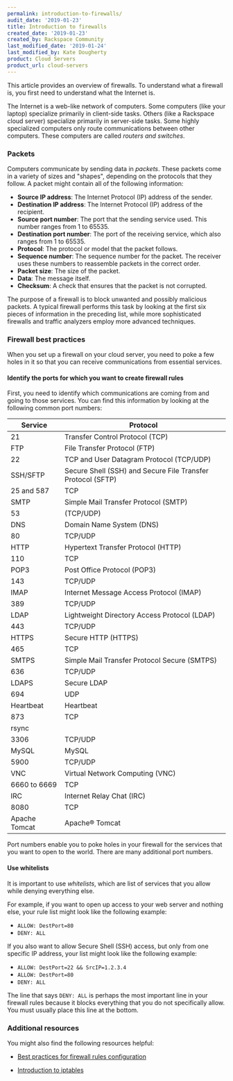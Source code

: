 ```yaml
---
permalink: introduction-to-firewalls/
audit_date: '2019-01-23'
title: Introduction to firewalls
created_date: '2019-01-23'
created_by: Rackspace Community
last_modified_date: '2019-01-24'
last_modified_by: Kate Dougherty
product: Cloud Servers
product_url: cloud-servers
---
```


This article provides an overview of firewalls. To understand what a firewall
is, you first need to understand what the Internet is.

The Internet is a web-like network of computers. Some computers (like your
laptop) specialize primarily in client-side tasks. Others (like a Rackspace
cloud server) specialize primarily in server-side tasks. Some highly
specialized computers only route communications between other computers.
These computers are called _routers and switches_.

### Packets

Computers communicate by sending data in _packets_. These packets come in a
variety of sizes and "shapes", depending on the protocols that they follow.
A packet might contain all of the following information:

* **Source IP address**: The Internet Protocol (IP) address of the sender.
* **Destination IP address**: The Internet Protocol (IP) address of the
  recipient.
* **Source port number**: The port that the sending service used. This number
  ranges from 1 to 65535.
* **Destination port number**: The port of the receiving service, which also
  ranges from 1 to 65535.
* **Protocol**: The protocol or model that the packet follows.
* **Sequence number**: The sequence number for the packet. The receiver uses
  these numbers to reassemble packets in the correct order.
* **Packet size**: The size of the packet.
* **Data**: The message itself.
* **Checksum**: A check that ensures that the packet is not corrupted.

The purpose of a firewall is to block unwanted and possibly malicious packets.
A typical firewall performs this task by looking at the first six pieces of
information in the preceding list, while more sophisticated firewalls and
traffic analyzers employ more advanced techniques.

### Firewall best practices

When you set up a firewall on your cloud server, you need to poke a few holes
in it so that you can receive communications from essential services.

#### Identify the ports for which you want to create firewall rules

First, you need to identify which communications are coming from and
going to those services. You can find this information by looking at the
following common port numbers:

| **Service** | **Protocol** |
|---------------|-------------------------------------------------------------|
| 21 | Transfer Control Protocol (TCP) |
| FTP | File Transfer Protocol (FTP) |
| 22 | TCP and User Datagram Protocol (TCP/UDP) |
| SSH/SFTP | Secure Shell (SSH) and Secure File Transfer Protocol (SFTP) |
| 25 and 587 | TCP |
| SMTP | Simple Mail Transfer Protocol (SMTP) |
| 53 | (TCP/UDP) |
| DNS | Domain Name System (DNS) |
| 80 | TCP/UDP |
| HTTP | Hypertext Transfer Protocol (HTTP) |
| 110 | TCP |
| POP3 | Post Office Protocol (POP3) |
| 143 | TCP/UDP |
| IMAP |  Internet Message Access Protocol (IMAP) |
| 389 | TCP/UDP |
| LDAP | Lightweight Directory Access Protocol (LDAP) |
| 443 | TCP/UDP |
| HTTPS | Secure HTTP (HTTPS) |
| 465 | TCP |
| SMTPS | Simple Mail Transfer Protocol Secure (SMTPS) |
| 636 | TCP/UDP |
| LDAPS | Secure LDAP |
| 694 | UDP |
| Heartbeat | Heartbeat |
| 873 | TCP |
| rsync |  |
| 3306 | TCP/UDP |
| MySQL | MySQL |
| 5900 | TCP/UDP |
| VNC | Virtual Network Computing (VNC) |
| 6660 to 6669 | TCP |
| IRC | Internet Relay Chat (IRC) |
| 8080 | TCP |
| Apache Tomcat | Apache&reg; Tomcat |


Port numbers enable you to poke holes in your firewall for the services that
you want to open to the world. There are many additional port numbers.

#### Use whitelists

It is important to use _whitelists_, which are list of services that you allow
while denying everything else.

For example, if you want to open up access to your web server and nothing
else, your rule list might look like the following example:

* `ALLOW: DestPort=80`
* `DENY: ALL`

If you also want to allow Secure Shell (SSH) access, but only from one
specific IP address, your list might look like the following example:

* `ALLOW: DestPort=22 && SrcIP=1.2.3.4`
* `ALLOW: DestPort=80`
* `DENY: ALL`

The line that says `DENY: ALL` is perhaps the most important line in your
firewall rules because it blocks everything that you do not specifically
allow. You must usually place this line at the bottom.

### Additional resources

You might also find the following resources helpful:

- [Best practices for firewall rules configuration](https://support.rackspace.com/how-to/best-practices-for-firewall-rules-configuration/)

- [Introduction to iptables](/how-to/introduction-to-iptables/)

